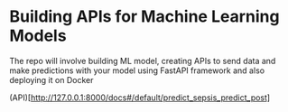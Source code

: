 # Building APIs for Machine Learning Models
The repo will involve building ML model, creating APIs to send data and make predictions with your model using FastAPI framework and also deploying it on Docker

(API)[http://127.0.0.1:8000/docs#/default/predict_sepsis_predict_post]

